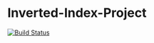 # Inverted-Index-Project

[![Build Status](https://travis-ci.org/andela-fomokaro/Inverted-Index-Project.svg?branch=features)](https://travis-ci.org/andela-fomokaro/Inverted-Index-Project)